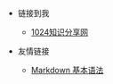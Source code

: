 <!-- _navbar.md -->

* 链接到我
  * [1024知识分享网](https://www.open1024.top)


* 友情链接
  * [Markdown 基本语法](https://markdown.com.cn/basic-syntax/)

